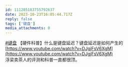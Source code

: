 ```yaml
---
id: 111285183755792637
date: 2023-10-23T16:05:44.717Z
reply: false
tags: ['键盘']
media_attachments: 0
---
```


[#键盘](https://e5n.cc/tags/%E9%94%AE%E7%9B%98) 【硬件科普】什么是键盘延迟？键盘延迟是如何产生的  
[https://www.youtube.com/watch?v=DJgjFsV6XgM](https://www.youtube.com/watch?v=DJgjFsV6XgM)  
浮梁卖茶人的评测和科普一直都很顶。

